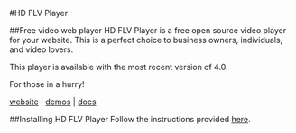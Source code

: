 #HD FLV Player

##Free video web player
HD FLV Player is a free open source video player for your website. This is a perfect choice to business owners, individuals, and video lovers. 

This player is available with the most recent version of 4.0.

For those in a hurry!

[website](http://www.hdflvplayer.net/) | [demos](http://www.hdflvplayer.net/hd-flv-player-demo.php) | [docs](http://www.hdflvplayer.net/documentation/)

##Installing HD FLV Player
Follow the instructions provided [here](http://www.hdflvplayer.net/documentation/installing-hd-flv-player-standalone/).